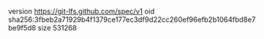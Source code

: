 version https://git-lfs.github.com/spec/v1
oid sha256:3fbeb2a71929b4f1379ce177ec3df9d22cc260ef96efb2b1064fbd8e7be9f5d8
size 531268
